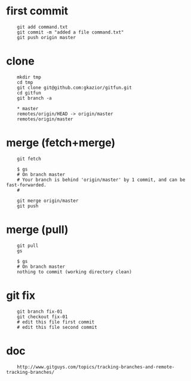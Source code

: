 # first commit

        git add command.txt
        git commit -m "added a file command.txt"
        git push origin master


# clone

        mkdir tmp
        cd tmp
        git clone git@github.com:gkazior/gitfun.git
        cd gitfun
        git branch -a

        * master
        remotes/origin/HEAD -> origin/master
        remotes/origin/master

# merge (fetch+merge)

        git fetch

        $ gs
        # On branch master
        # Your branch is behind 'origin/master' by 1 commit, and can be fast-forwarded.
        #

        git merge origin/master
        git push

# merge (pull)

        git pull
        gs

        $ gs
        # On branch master
        nothing to commit (working directory clean)

# git fix

        git branch fix-01
        git checkout fix-01
        # edit this file first commit
        # edit this file second commit

# doc

        http://www.gitguys.com/topics/tracking-branches-and-remote-tracking-branches/
